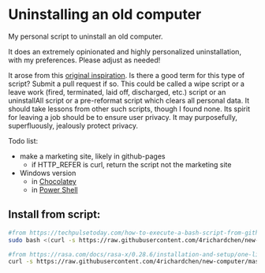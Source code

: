 # Uninstalling an old computer

My personal script to uninstall an old computer.

It does an extremely opinionated and highly personalized uninstallation, with my preferences. Please adjust as needed!

It arose from this [original inspiration](https://github.com/18F/laptop). Is there a good term for this type of script? Submit a pull request if so. This could be called a wipe script or a leave work (fired, terminated, laid off, discharged, etc.) script or an uninstallAll script or a pre-reformat script which clears all personal data. It should take lessons from other such scripts, though I found none. Its spirit for leaving a job should be to ensure user privacy. It may purposefully, superfluously, jealously protect privacy.

Todo list:
* make a marketing site, likely in github-pages
  * if HTTP_REFER is curl, return the script not the marketing site
* Windows version
  * in [Chocolatey](https://chocolatey.org/packages?q=scripting)
  * in [Power Shell](https://docs.microsoft.com/en-us/powershell/scripting/learn/remoting/running-remote-commands?view=powershell-7)

## Install from script:
```sh
#from https://techpulsetoday.com/how-to-execute-a-bash-script-from-github-gist/
sudo bash <(curl -s https://raw.githubusercontent.com/4richardchen/new-computer/master/uninstallall.sh)

#from https://rasa.com/docs/rasa-x/0.28.6/installation-and-setup/one-line-deploy-script/
curl -s https://raw.githubusercontent.com/4richardchen/new-computer/master/uninstallall.sh | sudo bash
```
